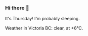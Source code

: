 ### Hi there :wave:

It's Thursday! I'm probably sleeping.

Weather in Victoria BC: clear, at +6°C.
